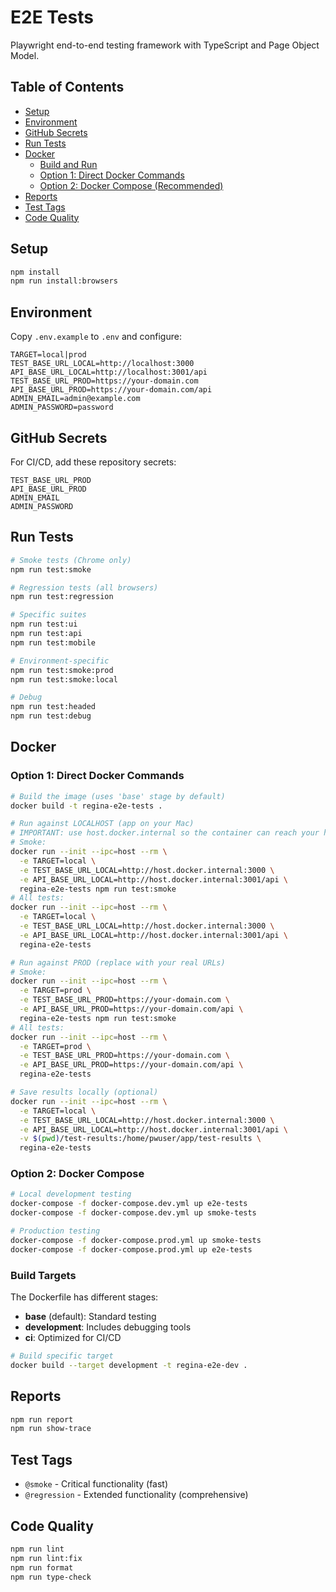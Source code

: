 # E2E Tests

Playwright end-to-end testing framework with TypeScript and Page Object Model.

## Table of Contents

- [Setup](#setup)
- [Environment](#environment)
- [GitHub Secrets](#github-secrets)
- [Run Tests](#run-tests)
- [Docker](#docker)
  - [Build and Run](#build-and-run)
  - [Option 1: Direct Docker Commands](#option-1-direct-docker-commands)
  - [Option 2: Docker Compose (Recommended)](#option-2-docker-compose)
- [Reports](#reports)
- [Test Tags](#test-tags)
- [Code Quality](#code-quality)

## Setup

```bash
npm install
npm run install:browsers
```

## Environment

Copy `.env.example` to `.env` and configure:

```
TARGET=local|prod
TEST_BASE_URL_LOCAL=http://localhost:3000
API_BASE_URL_LOCAL=http://localhost:3001/api
TEST_BASE_URL_PROD=https://your-domain.com
API_BASE_URL_PROD=https://your-domain.com/api
ADMIN_EMAIL=admin@example.com
ADMIN_PASSWORD=password
```

## GitHub Secrets

For CI/CD, add these repository secrets:

```
TEST_BASE_URL_PROD
API_BASE_URL_PROD
ADMIN_EMAIL
ADMIN_PASSWORD
```

## Run Tests

```bash
# Smoke tests (Chrome only)
npm run test:smoke

# Regression tests (all browsers)
npm run test:regression

# Specific suites
npm run test:ui
npm run test:api
npm run test:mobile

# Environment-specific
npm run test:smoke:prod
npm run test:smoke:local

# Debug
npm run test:headed
npm run test:debug
```

## Docker

### Option 1: Direct Docker Commands

```bash
# Build the image (uses 'base' stage by default)
docker build -t regina-e2e-tests .

# Run against LOCALHOST (app on your Mac)
# IMPORTANT: use host.docker.internal so the container can reach your host
# Smoke:
docker run --init --ipc=host --rm \
  -e TARGET=local \
  -e TEST_BASE_URL_LOCAL=http://host.docker.internal:3000 \
  -e API_BASE_URL_LOCAL=http://host.docker.internal:3001/api \
  regina-e2e-tests npm run test:smoke
# All tests:
docker run --init --ipc=host --rm \
  -e TARGET=local \
  -e TEST_BASE_URL_LOCAL=http://host.docker.internal:3000 \
  -e API_BASE_URL_LOCAL=http://host.docker.internal:3001/api \
  regina-e2e-tests

# Run against PROD (replace with your real URLs)
# Smoke:
docker run --init --ipc=host --rm \
  -e TARGET=prod \
  -e TEST_BASE_URL_PROD=https://your-domain.com \
  -e API_BASE_URL_PROD=https://your-domain.com/api \
  regina-e2e-tests npm run test:smoke
# All tests:
docker run --init --ipc=host --rm \
  -e TARGET=prod \
  -e TEST_BASE_URL_PROD=https://your-domain.com \
  -e API_BASE_URL_PROD=https://your-domain.com/api \
  regina-e2e-tests

# Save results locally (optional)
docker run --init --ipc=host --rm \
  -e TARGET=local \
  -e TEST_BASE_URL_LOCAL=http://host.docker.internal:3000 \
  -e API_BASE_URL_LOCAL=http://host.docker.internal:3001/api \
  -v $(pwd)/test-results:/home/pwuser/app/test-results \
  regina-e2e-tests
```

### Option 2: Docker Compose

```bash
# Local development testing
docker-compose -f docker-compose.dev.yml up e2e-tests
docker-compose -f docker-compose.dev.yml up smoke-tests

# Production testing
docker-compose -f docker-compose.prod.yml up smoke-tests
docker-compose -f docker-compose.prod.yml up e2e-tests
```

### Build Targets

The Dockerfile has different stages:

- **base** (default): Standard testing
- **development**: Includes debugging tools
- **ci**: Optimized for CI/CD

```bash
# Build specific target
docker build --target development -t regina-e2e-dev .
```

## Reports

```bash
npm run report
npm run show-trace
```

## Test Tags

- `@smoke` - Critical functionality (fast)
- `@regression` - Extended functionality (comprehensive)

## Code Quality

```bash
npm run lint
npm run lint:fix
npm run format
npm run type-check
```
